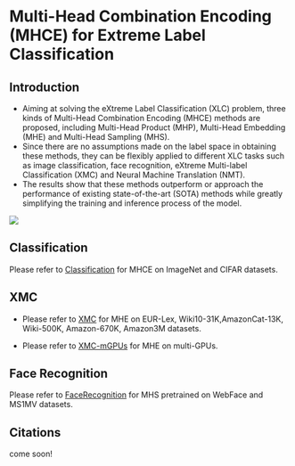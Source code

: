 # Multi-Head Combination Encoding (MHCE) for Extreme Label Classification


## Introduction
- Aiming at solving the eXtreme Label Classification (XLC) problem, three kinds of Multi-Head Combination Encoding (MHCE) methods are proposed, including Multi-Head Product (MHP), Multi-Head Embedding (MHE) and Multi-Head Sampling (MHS). 
- Since there are no assumptions made on the label space in obtaining these methods, they can be flexibly applied to different XLC tasks such as image classification, face recognition, eXtreme Multi-label Classification (XMC) and Neural Machine Translation (NMT). 
- The results show that these methods outperform or approach the performance of existing state-of-the-art (SOTA) methods while greatly simplifying the training and inference process of the model.

<img src="https://github.com/liangdaojun/MHCE/blob/main/Images/MHCE.jpg">

## Classification

Please refer to [Classification](https://github.com/liangdaojun/MHCE/tree/main/Classification) for MHCE on ImageNet and CIFAR datasets.

## XMC

- Please refer to [XMC](https://github.com/liangdaojun/MHCE/tree/main/XMC) for MHE on EUR-Lex, Wiki10-31K,AmazonCat-13K, Wiki-500K, Amazon-670K, Amazon3M datasets.

- Please refer to [XMC-mGPUs](https://github.com/liangdaojun/MHCE/tree/main/XMC-mGPUs) for MHE on multi-GPUs.

## Face Recognition

Please refer to [FaceRecognition](https://github.com/liangdaojun/MHCE/tree/main/FaceRecognition) for MHS pretrained on WebFace and MS1MV datasets.


## Citations
come soon!
<!--
```
@inproceedings{deng2019arcface,
  title={Arcface: Additive angular margin loss for deep face recognition},
  author={Deng, Jiankang and Guo, Jia and Xue, Niannan and Zafeiriou, Stefanos},
  booktitle={Proceedings of the IEEE Conference on Computer Vision and Pattern Recognition},
  pages={4690--4699},
  year={2019}
}

```
-->

